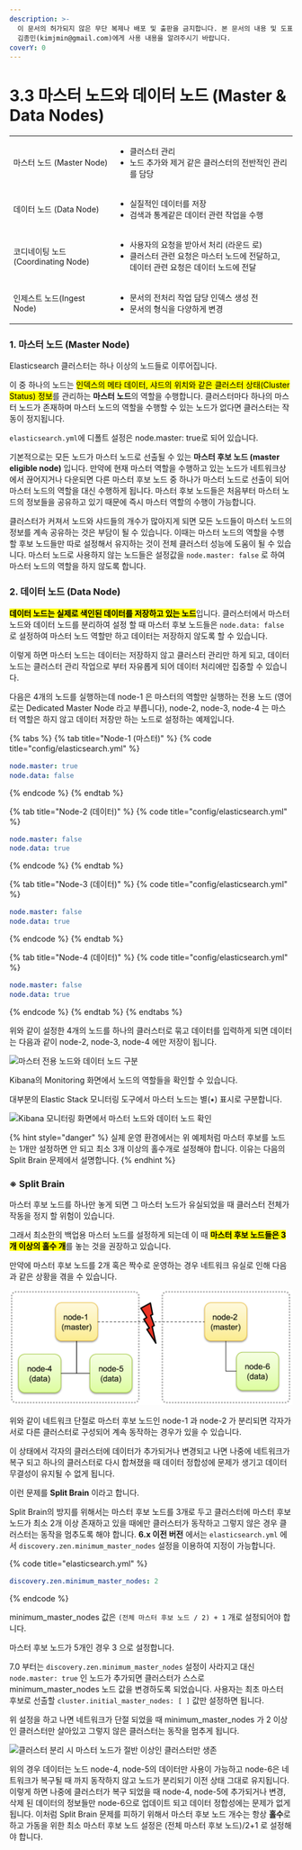 ```yaml
---
description: >-
  이 문서의 허가되지 않은 무단 복제나 배포 및 출판을 금지합니다. 본 문서의 내용 및 도표 등을 인용하고자 하는 경우 출처를 명시하고
  김종민(kimjmin@gmail.com)에게 사용 내용을 알려주시기 바랍니다.
coverY: 0
---
```


# 3.3 마스터 노드와 데이터 노드 (Master & Data Nodes)



|                              |                                                                                                   |
| ---------------------------- | ------------------------------------------------------------------------------------------------- |
| 마스터 노드 (Master Node)         | <ul><li>클러스터 관리</li><li>노드 추가와 제거 같은 클러스터의 전반적인 관리를 담당</li></ul>                                  |
| 데이터 노드 (Data Node)           | <ul><li>실질적인 데이터를 저장</li><li>검색과 통계같은 데이터 관련 작업을 수행</li></ul>                                     |
| 코디네이팅 노드 (Coordinating Node) | <ul><li>사용자의 요청을 받아서 처리 (라운드 로)</li><li>클러스터 관련 요청은 마스터 노드에 전달하고, 데이터 관련 요청은 데이터 노드에 전달</li></ul> |
| 인제스트 노드(Ingest Node)         | <ul><li>문서의 전처리 작업 담당 인덱스 생성 전 </li><li>문서의 형식을 다양하게 변경</li></ul>                                 |



### 1. 마스터 노드 (Master Node)

Elasticsearch 클러스터는 하나 이상의 노드들로 이루어집니다.&#x20;

이 중 하나의 노드는 <mark style="background-color:yellow;">인덱스의 메타 데이터, 샤드의 위치와 같은 클러스터 상태(Cluster Status) 정보</mark>를 관리하는 **마스터 노드**의 역할을 수행합니다. 클러스터마다 하나의 마스터 노드가 존재하며 마스터 노드의 역할을 수행할 수 있는 노드가 없다면 클러스터는 작동이 정지됩니다.

`elasticsearch.yml`에 디폴트 설정은 node.master: true로 되어 있습니다.&#x20;

&#x20;기본적으로는 모든 노드가 마스터 노드로 선출될 수 있는 **마스터 후보 노드 (master eligible node)** 입니다. 만약에 현재 마스터 역할을 수행하고 있는 노드가 네트워크상에서 끊어지거나 다운되면 다른 마스터 후보 노드 중 하나가 마스터 노드로 선출이 되어 마스터 노드의 역할을 대신 수행하게 됩니다. 마스터 후보 노드들은 처음부터 마스터 노드의 정보들을 공유하고 있기 때문에 즉시 마스터 역할의 수행이 가능합니다.



&#x20;클러스터가 커져서 노드와 샤드들의 개수가 많아지게 되면 모든 노드들이 마스터 노드의 정보를 계속 공유하는 것은 부담이 될 수 있습니다. 이때는 마스터 노드의 역할을 수행 할 후보 노드들만 따로 설정해서 유지하는 것이 전체 클러스터 성능에 도움이 될 수 있습니다. 마스터 노드로 사용하지 않는 노드들은 설정값을 `node.master: false` 로 하여 마스터 노드의 역할을 하지 않도록 합니다.



### 2. 데이터 노드 (Data Node)

&#x20;<mark style="background-color:yellow;">**데이터 노드는 실제로 색인된 데이터를 저장하고 있는 노드**</mark>입니다. 클러스터에서 마스터 노드와 데이터 노드를 분리하여 설정 할 때 마스터 후보 노드들은 `node.data: false` 로 설정하여 마스터 노드 역할만 하고 데이터는 저장하지 않도록 할 수 있습니다.&#x20;

&#x20;이렇게 하면 마스터 노드는 데이터는 저장하지 않고 클러스터 관리만 하게 되고, 데이터 노드는 클러스터 관리 작업으로 부터 자유롭게 되어 데이터 처리에만 집중할 수 있습니다.

&#x20;다음은 4개의 노드를 실행하는데 node-1 은 마스터의 역할만 실행하는 전용 노드 (영어로는 Dedicated Master Node 라고 부릅니다), node-2, node-3, node-4 는 마스터 역할은 하지 않고 데이터 저장만 하는 노드로 설정하는 예제입니다.

{% tabs %}
{% tab title="Node-1 (마스터)" %}
{% code title="config/elasticsearch.yml" %}
```yaml
node.master: true
node.data: false
```
{% endcode %}
{% endtab %}

{% tab title="Node-2 (데이터)" %}
{% code title="config/elasticsearch.yml" %}
```yaml
node.master: false
node.data: true
```
{% endcode %}
{% endtab %}

{% tab title="Node-3 (데이터)" %}
{% code title="config/elasticsearch.yml" %}
```yaml
node.master: false
node.data: true
```
{% endcode %}
{% endtab %}

{% tab title="Node-4 (데이터)" %}
{% code title="config/elasticsearch.yml" %}
```yaml
node.master: false
node.data: true
```
{% endcode %}
{% endtab %}
{% endtabs %}

위와 같이 설정한 4개의 노드를 하나의 클러스터로 묶고 데이터를 입력하게 되면 데이터는 다음과 같이 node-2, node-3, node-4 에만 저장이 됩니다.

![마스터 전용 노드와 데이터 노드 구분](<../.gitbook/assets/image (24).png>)

Kibana의 Monitoring 화면에서 노드의 역할들을 확인할 수 있습니다.&#x20;

대부분의 Elastic Stack 모니터링 도구에서 마스터 노드는 별(⭑) 표시로 구분합니다.

![Kibana 모니터링 화면에서 마스터 노드와 데이터 노드 확인](<../.gitbook/assets/image (25).png>)

{% hint style="danger" %}
실제 운영 환경에서는 위 예제처럼 마스터 후보를 노드는 1개만 설정하면 안 되고 최소 3개 이상의 홀수개로 설정해야 합니다. 이유는 다음의 Split Brain 문제에서 설명합니다.
{% endhint %}

### ※ Split Brain

마스터 후보 노드를 하나만 놓게 되면 그 마스터 노드가 유실되었을 때 클러스터 전체가 작동을 정지 할 위험이 있습니다.&#x20;

그래서 최소한의 백업용 마스터 노드를 설정하게 되는데 이 때 <mark style="background-color:yellow;">**마스터 후보 노드들은 3개 이상의 홀수 개**</mark>를 놓는 것을 권장하고 있습니다.&#x20;

만약에 마스터 후보 노드를 2개 혹은 짝수로 운영하는 경우 네트워크 유실로 인해 다음과 같은 상황을 겪을 수 있습니다.



![네트워크 단절로 인한 클러스터 분리](<../.gitbook/assets/image (26) (1).png>)

&#x20;위와 같이 네트워크 단절로 마스터 후보 노드인 node-1 과 node-2 가 분리되면 각자가 서로 다른 클러스터로 구성되어 계속 동작하는 경우가 있을 수 있습니다.&#x20;

이 상태에서 각자의 클러스터에 데이터가 추가되거나 변경되고 나면 나중에 네트워크가 복구 되고 하나의 클러스터로 다시 합쳐졌을 때 데이터 정합성에 문제가 생기고 데이터 무결성이 유지될 수 없게 됩니다.&#x20;

이런 문제를 **Split Brain** 이라고 합니다.

Split Brain의 방지를 위해서는 마스터 후보 노드를 3개로 두고 클러스터에 마스터 후보 노드가 최소 2개 이상 존재하고 있을 때에만 클러스터가 동작하고 그렇지 않은 경우 클러스터는 동작을 멈추도록 해야 합니다. **6.x 이전 버전** 에서는 `elasticsearch.yml` 에서 `discovery.zen.minimum_master_nodes` 설정을 이용하여 지정이 가능합니다.

{% code title="elasticsearch.yml" %}
```yaml
discovery.zen.minimum_master_nodes: 2
```
{% endcode %}

minimum\_master\_nodes 값은 `(전체 마스터 후보 노드 / 2) + 1` 개로 설정되어야 합니다.&#x20;

마스터 후보 노드가 5개인 경우 3 으로 설정합니다.

7.0 부터는 `discovery.zen.minimum_master_nodes` 설정이 사라지고 대신 `node.master: true` 인 노드가 추가되면 클러스터가 스스로 minimum\_master\_nodes 노드 값을 변경하도록 되었습니다. 사용자는 최초 마스터 후보로 선출할 `cluster.initial_master_nodes: [ ]` 값만 설정하면 됩니다.

&#x20;위 설정을 하고 나면 네트워크가 단절 되었을 때 minimum\_master\_nodes 가 2 이상인 클러스터만 살아있고 그렇지 않은 클러스터는 동작을 멈추게 됩니다.

![클러스터 분리 시 마스터 노드가 절반 이상인 클러스터만 생존](<../.gitbook/assets/image (27).png>)



&#x20;위의 경우 데이터는 노드 node-4, node-5의 데이터만 사용이 가능하고 node-6은 네트워크가 복구될 때 까지 동작하지 않고 노드가 분리되기 이전 상태 그대로 유지됩니다. 이렇게 하면 나중에 클러스터가 복구 되었을 때 node-4, node-5에 추가되거나 변경, 삭제 된 데이터의 정보들만 node-6으로 업데이트 되고 데이터 정합성에는 문제가 없게 됩니다. 이처럼 Split Brain 문제를 피하기 위해서 마스터 후보 노드 개수는 항상 **홀수**로 하고 가동을 위한 최소 마스터 후보 노드 설정은 (전체 마스터 후보 노드)/2+1 로 설정해야 합니다.
